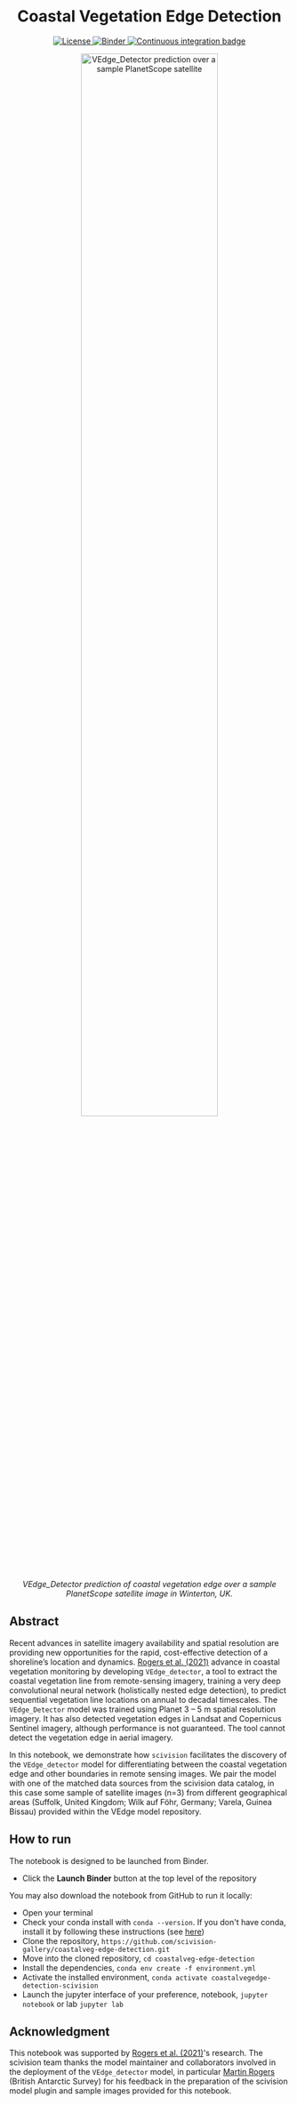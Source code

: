 <div align="center">
    <h1>Coastal Vegetation Edge Detection</h1>
</div>

<p align="center">
    <a href="https://github.com/scivision-gallery/coastalveg-edge-detection/blob/main/LICENSE">
        <img alt="License" src="https://img.shields.io/badge/License-MIT-yellow.svg">
    </a>
    <a href="https://mybinder.org/v2/gh/scivision-gallery/coastalveg-edge-detection/main?labpath=vedge_detector.ipynb">
        <img alt="Binder" src="https://mybinder.org/badge_logo.svg">
    </a>
    <a href="https://github.com/scivision-gallery/coastalveg-edge-detection/workflows/ci/badge.svg">
        <img alt="Continuous integration badge" src="https://github.com/scivision-gallery/coastalveg-edge-detection/workflows/ci/badge.svg">
    </a>
    <br/>
</p>

<p align="center">
  <img src="https://github.com/scivision-gallery/coastalveg-edge-detection/blob/main/figs/VEdge_detector_prediction_example.png?raw=true" 
        alt="VEdge_Detector prediction over a sample PlanetScope satellite" width="70%" align="center">
</p>

<p align="center">
    <em>
    VEdge_Detector prediction of coastal vegetation edge over a sample PlanetScope satellite image in Winterton, UK. 
    </em>
</p>

## Abstract
Recent advances in satellite imagery availability and spatial resolution are providing new opportunities for the rapid, cost-effective detection of a shoreline’s location and dynamics. [Rogers et al. (2021)](https://www.tandfonline.com/doi/abs/10.1080/01431161.2021.1897185?journalCode=tres20) advance in coastal vegetation monitoring by developing `VEdge_detector`, a tool to extract the coastal vegetation line from remote-sensing imagery, training a very deep convolutional neural network (holistically nested edge detection), to predict sequential vegetation line locations on annual to decadal timescales. The `VEdge_Detector` model was trained using Planet 3 – 5 m spatial resolution imagery. It has also detected vegetation edges in Landsat and Copernicus Sentinel imagery, although performance is not guaranteed. The tool cannot detect the vegetation edge in aerial imagery.

In this notebook, we demonstrate how `scivision` facilitates the discovery of the `VEdge_detector` model for differentiating between the coastal vegetation edge and other boundaries in remote sensing images. We pair the model with one of the matched data sources from the scivision data catalog, in this case some sample of satellite images (n=3) from different geographical areas (Suffolk, United Kingdom; Wilk auf Föhr, Germany; Varela, Guinea Bissau) provided within the VEdge model repository.

## How to run

The notebook is designed to be launched from Binder.
* Click the **Launch Binder** button at the top level of the repository

You may also download the notebook from GitHub to run it locally:
* Open your terminal
* Check your conda install with `conda --version`. If you don't have conda, install it by following these instructions (see [here](https://docs.conda.io/en/latest/miniconda.html))
* Clone the repository, `https://github.com/scivision-gallery/coastalveg-edge-detection.git` 
* Move into the cloned repository, `cd coastalveg-edge-detection`
* Install the dependencies, `conda env create -f environment.yml`
* Activate the installed environment, `conda activate coastalvegedge-detection-scivision`
* Launch the jupyter interface of your preference, notebook, `jupyter notebook` or lab `jupyter lab`

## Acknowledgment 
This notebook was supported by [Rogers et al. (2021)](https://www.tandfonline.com/doi/abs/10.1080/01431161.2021.1897185?journalCode=tres20)'s research. The scivision team thanks the model maintainer and collaborators involved in the deployment of the `VEdge_detector` model, in particular [Martin Rogers](https://www.bas.ac.uk/profile/user_3491-2/) (British Antarctic Survey) for his feedback in the preparation of the scivision model plugin and sample images provided for this notebook.
